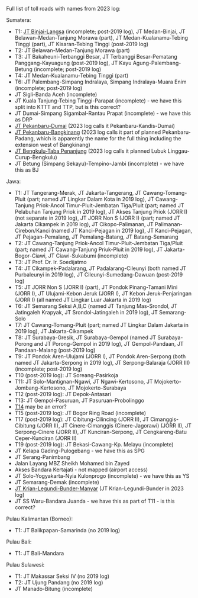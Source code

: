 Full list of toll roads with names from 2023 log:

Sumatera:
* T1: [JT Binjai-Langsa](https://www.google.com/maps/@3.6489981,98.5431146,3a,15y,232.07h,91.37t/data=!3m7!1e1!3m5!1sQ7mQmft9zB5vG6-WC4CX-A!2e0!6shttps:%2F%2Fstreetviewpixels-pa.googleapis.com%2Fv1%2Fthumbnail%3Fcb_client%3Dmaps_sv.tactile%26w%3D900%26h%3D600%26pitch%3D-1.3724600307295418%26panoid%3DQ7mQmft9zB5vG6-WC4CX-A%26yaw%3D232.0656001163401!7i16384!8i8192?entry=ttu&g_ep=EgoyMDI1MDEyOS4xIKXMDSoASAFQAw%3D%3D) (incomplete; post-2019 log), JT Medan-Binjai, JT Belawan-Medan-Tanjung Morawa (part), JT Medan-Kualanamu-Tebing Tinggi (part), JT Kisaran-Tebing Tinggi (post-2019 log)
* T2: JT Belawan-Medan-Tanjung Morawa (part)
* T3: JT Bakaheuni-Terbanggi Besar, JT Terbanggi Besar-Pematang Panggang-Kayuagung (post-2019 log), JT Kayu Agung-Palembang-Betung (incomplete; post-2019 log)
* T4: JT Medan-Kualanamu-Tebing Tinggi (part)
* T6: JT Palembang-Simpang Indralaya, Simpang Indralaya-Muara Enim (incomplete; post-2019 log)
* JT Sigli-Banda Aceh (incomplete)
* JT Kuala Tanjung-Tebing Tinggi-Parapat (incomplete) - we have this split into KTTT and TTP, but is this correct?
* JT Dumai-Simpang Sigambal-Rantau Prapat (incomplete) - we have this as DRP
* [JT Pekanbaru-Dumai](https://www.google.com/maps/@0.6409324,101.4464036,3a,32.8y,348.43h,91.11t/data=!3m7!1e1!3m5!1sbq26OZUQQYx55xDNUejWZA!2e0!6shttps:%2F%2Fstreetviewpixels-pa.googleapis.com%2Fv1%2Fthumbnail%3Fcb_client%3Dmaps_sv.tactile%26w%3D900%26h%3D600%26pitch%3D-1.1146331472707516%26panoid%3Dbq26OZUQQYx55xDNUejWZA%26yaw%3D348.42788222231343!7i16384!8i8192?entry=ttu&g_ep=EgoyMDI1MDEyOS4xIKXMDSoASAFQAw%3D%3D) (2023 log calls it Pekanbaru-Kandis-Dumai)
* [JT Pekanbaru-Bangkinang](https://www.google.com/maps/@0.4045661,101.2605886,3a,28.6y,287.23h,91.24t/data=!3m7!1e1!3m5!1snssSyQlMBgKfraOMtITfnQ!2e0!6shttps:%2F%2Fstreetviewpixels-pa.googleapis.com%2Fv1%2Fthumbnail%3Fcb_client%3Dmaps_sv.tactile%26w%3D900%26h%3D600%26pitch%3D-1.235058758444893%26panoid%3DnssSyQlMBgKfraOMtITfnQ%26yaw%3D287.22642464915936!7i16384!8i8192?entry=ttu&g_ep=EgoyMDI1MDEyOS4xIKXMDSoASAFQAw%3D%3D) (2023 log calls it part of planned Pekanbaru-Padang, which is apparently the name for the full thing including the extension west of Bangkinang)
* [JT Bengkulu-Taba Penanjung](https://www.google.com/maps/@-3.8583363,102.3600525,3a,15.2y,48.29h,92.47t/data=!3m7!1e1!3m5!1smMG1Cph8ruBwq35MHOQgEw!2e0!6shttps:%2F%2Fstreetviewpixels-pa.googleapis.com%2Fv1%2Fthumbnail%3Fcb_client%3Dmaps_sv.tactile%26w%3D900%26h%3D600%26pitch%3D-2.471144735474468%26panoid%3DmMG1Cph8ruBwq35MHOQgEw%26yaw%3D48.29098813429377!7i16384!8i8192?entry=ttu&g_ep=EgoyMDI1MDEyOS4xIKXMDSoASAFQAw%3D%3D) (2023 log calls it planned Lubuk Linggau-Curup-Bengkulu)
* JT Betung (Simpang Sekayu)-Tempino-Jambi (incomplete) - we have this as BJ

Jawa:
* T1: JT Tangerang-Merak, JT Jakarta-Tangerang, JT Cawang-Tomang-Pluit (part; named JT Lingkar Dalam Kota in 2019 log), JT Cawang-Tanjung Priok-Ancol Timur-Pluit-Jembatan Tiga/Pluit (part; named JT Pelabuhan Tanjung Priok in 2019 log), JT Akses Tanjung Priok (JORR I) (not separate in 2019 log), JT JORR Non S (JORR I) (part; named JT Jakarta Cikampek in 2019 log), JT Cikopo-Palimanan, JT Palimanan-Cirebon/Kanci (named JT Kanci-Pejagan in 2019 log), JT Kanci-Pejagan, JT Pejagan-Pemalang, JT Pemalang-Batang, JT Batang-Semarang
* T2: JT Cawang-Tanjung Priok-Ancol Timur-Pluit-Jembatan Tiga/Pluit (part; named JT Cawang-Tanjung Priuk-Pluit in 2019 log), JT Jakarta-Bogor-Ciawi, JT Ciawi-Sukabumi (incomplete)
* T3: JT Prof. Dr. Ir. Soedijatmo
* T4: JT Cikampek-Padalarang, JT Padalarang-Cileunyi (both named JT Purbaleunyi in 2019 log), JT Cileunyi-Sumedang-Dawuan (post-2019 log)
* T5: JT JORR Non S (JORR I) (part), JT Pondok Pinang-Tamani Mini (JORR I), JT Ulujami-Kebon Jeruk (JORR I), JT Kebon Jeruk-Penjaringan (JORR I) (all named JT Lingkar Luar Jakarta in 2019 log)
* T6: JT Semarang Seksi A,B,C (named JT Tanjung Mas-Srondol, JT Jatingaleh Krapyak, JT Srondol-Jatingaleh in 2019 log), JT Semarang-Solo
* T7: JT Cawang-Tomang-Pluit (part; named JT Lingkar Dalam Jakarta in 2019 log), JT Jakarta-Cikampek
* T8: JT Surabaya-Gresik, JT Surabaya-Gempol (named JT Surabaya-Porong and JT Porong-Gempol in 2019 log), JT Gempol-Pandaan, JT Pandaan-Malang (post-2019 log)
* T9: JT Pondok Aren-Ulujami (JORR I), JT Pondok Aren-Serpong (both named JT Jakarta-Serpong in 2019 log), JT Serpong-Balaraja (JORR III) (incomplete; post-2019 log)
* T10 (post-2019 log): JT Soreang-Pasirkoja
* T11: JT Solo-Mantignan-Ngawi, JT Ngawi-Kertosono, JT Mojokerto-Jombang-Kertosono, JT Mojokerto-Surabaya
* T12 (post-2019 log): JT Depok-Antasari
* T13: JT Gempol-Pasuruan, JT Pasuruan-Probolinggo
* [T14](https://www.google.com/maps/@-7.4341362,110.98413,3a,15y,270.8h,102.65t/data=!3m7!1e1!3m5!1sfsPtBg_SmpQ4SjmZuLlZFA!2e0!6shttps:%2F%2Fstreetviewpixels-pa.googleapis.com%2Fv1%2Fthumbnail%3Fcb_client%3Dmaps_sv.tactile%26w%3D900%26h%3D600%26pitch%3D-12.645260008669155%26panoid%3DfsPtBg_SmpQ4SjmZuLlZFA%26yaw%3D270.8027991165157!7i16384!8i8192?entry=ttu&g_ep=EgoyMDI1MDIwNS4xIKXMDSoASAFQAw%3D%3D) may be an error?
* T15 (post-2019 log): JT Bogor Ring Road (incomplete)
* T17 (post-2019 log): JT Cibitung-Cilincing (JORR II), JT Cimanggis-Cibitung (JORR II), JT Cinere-Cimanggis (Cinere-Jagorawi) (JORR II), JT Serpong-Cinere (JORR II), JT Kunciran-Serpong, JT Cengkareng-Batu Ceper-Kunciran (JORR II)
* T19 (post-2019 log): JT Bekasi-Cawang-Kp. Melayu (incomplete)
* JT Kelapa Gading-Pulogebang - we have this as SPG
* JT Serang-Panimbang
* Jalan Layang MBZ Sheikh Mohamed bin Zayed
* Akses Bandara Kertajati - not mapped (airport access)
* JT Solo-Yogyakarta-Nyia Kulonprogo (incomplete) - we have this as YS
* JT Semarang-Demak (incomplete)
* [JT Krian-Legundi-Bunder-Manyar](https://www.google.com/maps/@-7.4064388,112.5492572,3a,15.1y,310.64h,89.91t/data=!3m7!1e1!3m5!1sG1wtL4T8mLd1IkVZ_PXC4A!2e0!6shttps:%2F%2Fstreetviewpixels-pa.googleapis.com%2Fv1%2Fthumbnail%3Fcb_client%3Dmaps_sv.tactile%26w%3D900%26h%3D600%26pitch%3D0.09262513291426444%26panoid%3DG1wtL4T8mLd1IkVZ_PXC4A%26yaw%3D310.6381959344842!7i16384!8i8192?entry=ttu&g_ep=EgoyMDI1MDEyOS4xIKXMDSoASAFQAw%3D%3D) (JT Krian-Legundi-Bunder in 2023 log)
* JT SS Waru-Bandara Juanda - we have this as part of T11 - is this correct?

Pulau Kalimantan (Borneo):
* T1: JT Balikpapan-Samarinda (no 2019 log)

Pulau Bali:
* T1: JT Bali-Mandara

Pulau Sulawesi:
* T1: JT Makassar Seksi IV (no 2019 log)
* T2: JT Ujung Pandang (no 2019 log)
* JT Manado-Bitung (incomplete)
